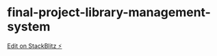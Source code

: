 # final-project-library-management-system

[Edit on StackBlitz ⚡️](https://stackblitz.com/edit/stackblitz-starters-bqmzxi)